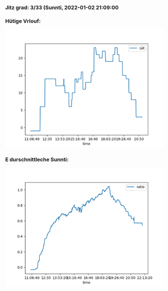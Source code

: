 ### Jitz grad: 3/33 (Sunnti, 2022-01-02 21:09:00

### Hütige Vrlouf:
![Graph](Today.png)

### E durschnittleche Sunnti:
![Graph](Sunnti.png)